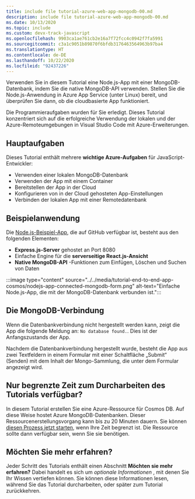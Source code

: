 ```yaml
---
title: include file tutorial-azure-web-app-mongodb-00.md
description: include file tutorial-azure-web-app-mongodb-00.md
ms.date: 10/13/2020
ms.topic: include
ms.custom: devx-track-javascript
ms.openlocfilehash: 9903ca1ae761cb2e16a7f72fcc4c0942f7fa5991
ms.sourcegitcommit: c3a1c9051b89870f6bfdb3176463564963b97ba4
ms.translationtype: HT
ms.contentlocale: de-DE
ms.lasthandoff: 10/22/2020
ms.locfileid: "92437226"
---
```

Verwenden Sie in diesem Tutorial eine Node.js-App mit einer MongoDB-Datenbank, indem Sie die native MongoDB-API verwenden. Stellen Sie die Node.js-Anwendung in Azure App Service (unter Linux) bereit, und überprüfen Sie dann, ob die cloudbasierte App funktioniert. 

Die Programmieraufgaben wurden für Sie erledigt. Dieses Tutorial konzentriert sich auf die erfolgreiche Verwendung der lokalen und der Azure-Remoteumgebungen in Visual Studio Code mit Azure-Erweiterungen.

## <a name="top-tasks"></a>Hauptaufgaben

Dieses Tutorial enthält mehrere **wichtige Azure-Aufgaben** für JavaScript-Entwickler:

* Verwenden einer lokalen MongoDB-Datenbank
* Verwenden der App mit einem Container
* Bereitstellen der App in der Cloud
* Konfigurieren von in der Cloud gehosteten App-Einstellungen 
* Verbinden der lokalen App mit einer Remotedatenbank

## <a name="sample-application"></a>Beispielanwendung

Die [Node.js-Beispiel-App](https://github.com/Azure-Samples/js-e2e-express-mongo), die auf GitHub verfügbar ist, besteht aus den folgenden Elementen:

* **Express.js-Server** gehostet an Port 8080
* Einfache Engine für die **serverseitige React.js-Ansicht**
* **Native MongoDB-API** -Funktionen zum Einfügen, Löschen und Suchen von Daten

:::image type="content" source="../../media/tutorial-end-to-end-app-cosmos/nodejs-app-connected-mongodb-form.png" alt-text="Einfache Node.js-App, die mit der MongoDB-Datenbank verbunden ist.":::

## <a name="the-mongodb-connection"></a>Die MongoDB-Verbindung

Wenn die Datenbankverbindung nicht hergestellt werden kann, zeigt die App die folgende Meldung an: `No database found.`. Dies ist der Anfangszustands der App.

Nachdem die Datenbankverbindung hergestellt wurde, besteht die App aus zwei Textfeldern in einem Formular mit einer Schaltfläche „Submit“ (Senden) mit dem Inhalt der Mongo-Sammlung, die unter dem Formular angezeigt wird.

## <a name="limited-time-to-work-on-the-tutorial"></a>Nur begrenzte Zeit zum Durcharbeiten des Tutorials verfügbar?

In diesem Tutorial erstellen Sie eine Azure-Ressource für Cosmos DB. Auf diese Weise hostet Azure MongoDB-Datenbanken. Dieser Ressourcenerstellungsvorgang kann bis zu 20 Minuten dauern. Sie können [diesen Prozess jetzt starten](../../tutorial/web-app-mongodb.yml?tutorial-step=5), wenn Ihre Zeit begrenzt ist. Die Ressource sollte dann verfügbar sein, wenn Sie sie benötigen. 

## <a name="want-to-know-more"></a>Möchten Sie mehr erfahren? 

Jeder Schritt des Tutorials enthält einen Abschnitt **Möchten sie mehr erfahren?** Dabei handelt es sich um _optionale Informationen_ , mit denen Sie Ihr Wissen vertiefen können. Sie können diese Informationen lesen, während Sie das Tutorial durcharbeiten, oder später zum Tutorial zurückkehren. 